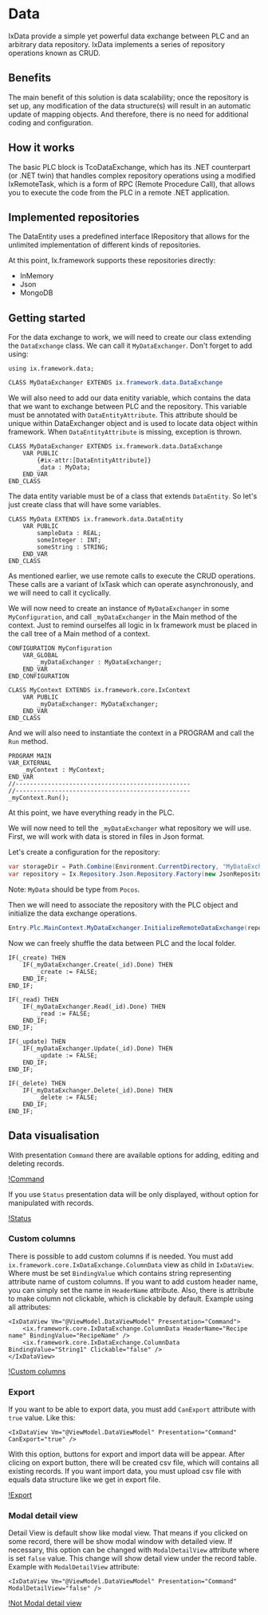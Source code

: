# Data

IxData provide a simple yet powerful data exchange between PLC and an arbitrary data repository. IxData implements a series of repository operations known as CRUD.

## Benefits

The main benefit of this solution is data scalability; once the repository is set up, any modification of the data structure(s) will result in an automatic update of mapping objects. And therefore, there is no need for additional coding and configuration.

## How it works

The basic PLC block is TcoDataExchange, which has its .NET counterpart (or .NET twin) that handles complex repository operations using a modified IxRemoteTask, which is a form of RPC (Remote Procedure Call), that allows you to execute the code from the PLC in a remote .NET application.

## Implemented repositories

The DataEntity uses a predefined interface IRepository that allows for the unlimited implementation of different kinds of repositories.

At this point, Ix.framework supports these repositories directly:

- InMemory
- Json
- MongoDB

## Getting started

For the data exchange to work, we will need to create our class extending the `DataExchange` class. We can call it `MyDataExchanger`. Don't forget to add using:
```
using ix.framework.data;
```

~~~ C#
CLASS MyDataExchanger EXTENDS ix.framework.data.DataExchange 
~~~


We will also need to add our data enitity variable, which contains the data that we want to exchange between PLC and the repository. This variable must be annotated with `DataEntityAttribute`. This attribute should be unique within DataExchanger object and is used to locate data object within framework. When `DataEntityAttribute` is missing, exception is thrown. 

~~~
CLASS MyDataExchanger EXTENDS ix.framework.data.DataExchange
    VAR PUBLIC
        {#ix-attr:[DataEntityAttribute]}
        _data : MyData;
    END_VAR  
END_CLASS  
~~~

The data entity variable must be of a class that extends `DataEntity`. So let's just create class that will have some variables.

~~~
CLASS MyData EXTENDS ix.framework.data.DataEntity
    VAR PUBLIC
        sampleData : REAL;
        someInteger : INT;
        someString : STRING;
    END_VAR 
END_CLASS
~~~

As mentioned earlier, we use remote calls to execute the CRUD operations. These calls are a variant of IxTask which can operate asynchronously, and we will need to call it cyclically.

We will now need to create an instance of `MyDataExchanger` in some `MyConfiguration`, and call `_myDataExchanger` in the Main method of the context. Just to remind ourselfes all logic in Ix framework must be placed in the call tree of a Main method of a context.

~~~
CONFIGURATION MyConfiguration
    VAR_GLOBAL
        _myDataExchanger : MyDataExchanger;
    END_VAR
END_CONFIGURATION
~~~

~~~
CLASS MyContext EXTENDS ix.framework.core.IxContext    
    VAR PUBLIC         
        _myDataExchanger: MyDataExchanger;
    END_VAR
END_CLASS
~~~

And we will also need to instantiate the context in a PROGRAM and call the `Run` method.

~~~
PROGRAM MAIN
VAR_EXTERNAL
    _myContext : MyContext;
END_VAR
//-------------------------------------------------
//-------------------------------------------------
_myContext.Run();
~~~

At this point, we have everything ready in the PLC.

We will now need to tell the `_myDataExchanger` what repository we will use. First, we will work with data is stored in files in Json format.

Let's create a configuration for the repository:

~~~ C#
var storageDir = Path.Combine(Environment.CurrentDirectory, "MyDataExchangeData");
var repository = Ix.Repository.Json.Repository.Factory(new JsonRepositorySettings<MyData>(storageDir));
~~~

Note: `MyData` should be type from `Pocos`.

Then we will need to associate the repository with the PLC object and initialize the data exchange operations.

~~~ C#
Entry.Plc.MainContext.MyDataExchanger.InitializeRemoteDataExchange(repository);
~~~

Now we can freely shuffle the data between PLC and the local folder.
```
IF(_create) THEN
    IF(_myDataExchanger.Create(_id).Done) THEN
        _create := FALSE;
    END_IF;
END_IF;

IF(_read) THEN
    IF(_myDataExchanger.Read(_id).Done) THEN
        _read := FALSE;
    END_IF;
END_IF;

IF(_update) THEN
    IF(_myDataExchanger.Update(_id).Done) THEN
        _update := FALSE;
    END_IF;
END_IF;

IF(_delete) THEN
    IF(_myDataExchanger.Delete(_id).Done) THEN
        _delete := FALSE;
    END_IF;
END_IF;
```

## Data visualisation

With presentation `Command` there are available options for adding, editing and deleting records.

[!Command](~/articles/data/images/Command.png)

If you use `Status` presentation data will be only displayed, without option for manipulated with records.

[!Status](~/articles/data/images/Status.png)

### Custom columns

There is possible to add custom columns if is needed. You must add `ix.framework.core.IxDataExchange.ColumnData` view as child in `IxDataView`. Where must be set `BindingValue` which contains string representing attribute name of custom columns. If you want to add custom header name, you can simply set the name in `HeaderName` attribute. Also, there is attribute to make column not clickable, which is clickable by default. Example using all attributes:

~~~
<IxDataView Vm="@ViewModel.DataViewModel" Presentation="Command">
    <ix.framework.core.IxDataExchange.ColumnData HeaderName="Recipe name" BindingValue="RecipeName" />
    <ix.framework.core.IxDataExchange.ColumnData BindingValue="String1" Clickable="false" />
</IxDataView>
~~~

[!Custom columns](~/articles/data/images/CustomColumns.png)

### Export

If you want to be able to export data, you must add `CanExport` attribute with `true` value. Like this:

~~~
<IxDataView Vm="@ViewModel.DataViewModel" Presentation="Command" CanExport="true" />
~~~

With this option, buttons for export and import data will be appear. After clicing on export button, there will be created csv file, which will contains all existing records. If you want import data, you must upload csv file with equals data structure like we get in export file.

[!Export](~/articles/data/images/Export.png)

### Modal detail view

Detail View is default show like modal view. That means if you clicked on some record, there will be show modal window with detailed view. If necessary, this option can be changed with `ModalDetailView` attribute where is set `false` value. This change will show detail view under the record table. Example with `ModalDetailView` attribute:

~~~
<IxDataView Vm="@ViewModel.DataViewModel" Presentation="Command" ModalDetailView="false" />
~~~

[!Not Modal detail view](~/articles/data/images/NotModal.png)